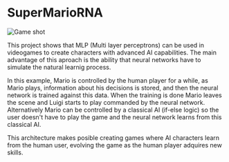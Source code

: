 # SuperMarioRNA

<img src="Executable JARS/resources/sin titulo.png" alt="Game shot" />

This project shows that MLP (Multi layer perceptrons) can be used in videogames to create characters with advanced AI capabilities.
The main advantage of this aproach is the ability that neural networks have to simulate the natural learnig process.

In this example, Mario is controlled by the human player for a while, as Mario plays, information about his decisions is 
stored, and then the neural network is trained against this data. When the training is done Mario leaves the scene and Luigi starts
to play commanded by the neural network. Alternatively Mario can be controlled by a classical AI (if-else logic) so the user doesn't have 
to play the game and the neural network learns from this classical AI.

This architecture makes posible creating games where AI characters learn from the human user, evolving the game as the human 
player adquires new skills.


